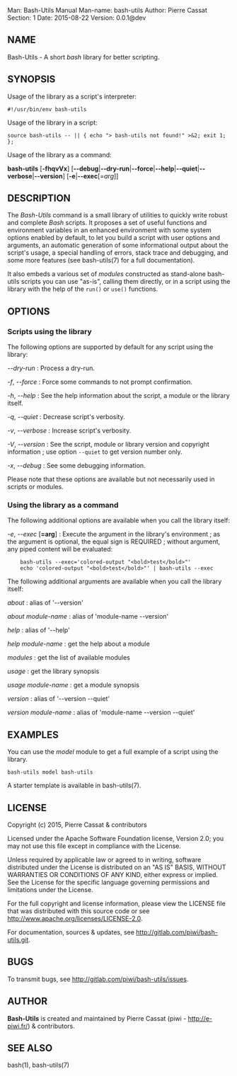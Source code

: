 Man:        Bash-Utils Manual
Man-name:   bash-utils
Author:     Pierre Cassat
Section:    1
Date: 2015-08-22
Version: 0.0.1@dev


## NAME

Bash-Utils - A short *bash* library for better scripting.

## SYNOPSIS

Usage of the library as a script's interpreter:

    #!/usr/bin/env bash-utils

Usage of the library in a script:

    source bash-utils -- || { echo "> bash-utils not found!" >&2; exit 1; };

Usage of the library as a command:

**bash-utils** [**-fhqvVx**]
    [**--debug**|**--dry-run**|**--force**|**--help**|**--quiet**|**--verbose**|**--version**]
    [**-e**|**--exec**[=*arg*]] <arguments>

## DESCRIPTION

The *Bash-Utils* command is a small library of utilities to quickly write robust and complete *Bash* scripts.
It proposes a set of useful functions and environment variables in an enhanced environment with some system 
options enabled by default, to let you build a script with user options and arguments, an automatic generation 
of some informational output about the script's usage, a special handling of errors, stack trace and debugging, 
and some more features (see bash-utils(7) for a full documentation).

It also embeds a various set of *modules* constructed as stand-alone bash-utils scripts you can use "as-is",
calling them directly, or in a script using the library with the help of the `run()` or `use()` functions.

## OPTIONS

### Scripts using the library

The following options are supported by default for any script using the library:

*--dry-run*
:   Process a dry-run. 

*-f*, *--force*
:   Force some commands to not prompt confirmation. 

*-h*, *--help*
:   See the help information about the script, a module or the library itself.

*-q*, *--quiet*
:   Decrease script's verbosity. 

*-v*, *--verbose*
:   Increase script's verbosity. 

*-V*, *--version*
:   See the script, module or library version and copyright information ; 
use option `--quiet` to get version number only.

*-x*, *--debug*
:   See some debugging information.

Please note that these options are available but not necessarily used in scripts or modules.

### Using the library as a command

The following additional options are available when you call the library itself:

*-e*, *--exec* [**=arg**]
:   Execute the argument in the library's environment ; as the argument is optional, the equal sign
is REQUIRED ; without argument, any piped content will be evaluated:

        bash-utils --exec='colored-output "<bold>test</bold>"'
        echo 'colored-output "<bold>test</bold>"' | bash-utils --exec

The following additional arguments are available when you call the library itself:

*about*
:   alias of '--version'

*about module-name*
:   alias of 'module-name --version'

*help*
:   alias of '--help'

*help module-name*
:   get the help about a module

*modules*
:   get the list of available modules

*usage*
:   get the library synopsis

*usage module-name*
:   get a module synopsis

*version*
:   alias of '--version --quiet'

*version module-name*
:   alias of 'module-name --version --quiet'

## EXAMPLES

You can use the *model* module to get a full example of a script using the library.

    bash-utils model bash-utils

A starter template is available in bash-utils(7).

## LICENSE

Copyright (c) 2015, Pierre Cassat & contributors

Licensed under the Apache Software Foundation license, Version 2.0;
you may not use this file except in compliance with the License.

Unless required by applicable law or agreed to in writing, software
distributed under the License is distributed on an "AS IS" BASIS,
WITHOUT WARRANTIES OR CONDITIONS OF ANY KIND, either express or implied.
See the License for the specific language governing permissions and
limitations under the License.

For the full copyright and license information, please view the LICENSE
file that was distributed with this source code or see 
<http://www.apache.org/licenses/LICENSE-2.0>.

For documentation, sources & updates, see <http://gitlab.com/piwi/bash-utils.git>. 

## BUGS

To transmit bugs, see <http://gitlab.com/piwi/bash-utils/issues>.

## AUTHOR

**Bash-Utils** is created and maintained by Pierre Cassat (piwi - <http://e-piwi.fr/>)
& contributors.

## SEE ALSO

bash(1), bash-utils(7)
